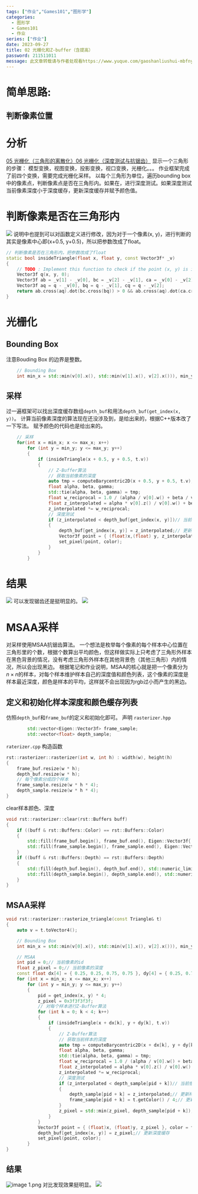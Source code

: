 ```yaml
---
tags: ["作业","Games101","图形学"]
categories:
  - 图形学
  - Games101
  - 作业
series: ["作业"]
date: 2023-09-27
title: 02 光栅化和Z-buffer（含提高） 
password: 211511011
message: 此文章转载请与作者处观看https://www.yuque.com/gaoshanliushui-mbfny
---
```

# 简单思路:
## 判断像素位置

# 分析
[05 光栅化（三角形的离散化）](/https://www.yuque.com/gaoshanliushui-mbfny/sst4c5/agupih)[06 光栅化（深度测试与抗锯齿）](/https://www.yuque.com/gaoshanliushui-mbfny/sst4c5/agupih)
显示一个三角形的步骤：
模型变换，视图变换，投影变换，视口变换，光栅化。。。
作业框架完成了前四个变换，需要完成光栅化采样。
以每个三角形为单位，遍历bounding box中的像素点，判断像素点是否在三角形内。如果在，进行深度测试。如果深度测试当前像素深度小于深度缓存，更新深度缓存并赋予颜色值。
# 判断像素是否在三角形内
![](/images/posts/1694768410648-e8fa545d-50d3-483c-9b83-e311a4e49cb5.png)
说明中也提到可以对函数定义进行修改，因为对于一个像素(x, y)，进行判断的其实是像素中心即(x+0.5, y+0.5)，所以把参数改成了float。

```cpp
// 判断像素是否在三角形内，把参数改成了float
static bool insideTriangle(float x, float y, const Vector3f* _v)
{   
    // TODO : Implement this function to check if the point (x, y) is inside the triangle represented by _v[0], _v[1], _v[2]
    Vector3f q(x, y, 0);
    Vector3f ab = _v[1] - _v[0], bc = _v[2] - _v[1], ca = _v[0] - _v[2];
    Vector3f aq = q - _v[0], bq = q - _v[1], cq = q - _v[2];
    return ab.cross(aq).dot(bc.cross(bq)) > 0 && ab.cross(aq).dot(ca.cross(cq)) > 0 && bc.cross(bq).dot(ca.cross(cq)) > 0;// 判断两两方向是否相同
}	
```
# 光栅化
## Bounding Box
注意Bouding Box 的边界是整数。

```cpp
    // Bounding Box
    int min_x = std::min(v[0].x(), std::min(v[1].x(), v[2].x())), min_y = std::min(v[0].y(), std::min(v[1].y(), v[2].y())), max_x = std::max(v[0].x(), std::max(v[1].x(), v[2].x())), max_y = std::max(v[0].y(), std::max(v[1].y(), v[2].y()));
```
## 采样
过一遍框架可以找出深度缓存数组`depth_buf`和用法`depth_buf(get_index(x, y))`。
计算当前像素深度的算法现在还没涉及到，是给出来的，根据C++版本改了一下写法。
赋予颜色的代码也是给出来的。

```cpp
    // 采样
    for(int x = min_x; x <= max_x; x++)
        for (int y = min_y; y <= max_y; y++)
        {
            if (insideTriangle(x + 0.5, y + 0.5, t.v))
            {
                // Z-Buffer算法
                // 获取当前像素的深度
                auto tmp = computeBarycentric2D(x + 0.5, y + 0.5, t.v);
                float alpha, beta, gamma;
                std::tie(alpha, beta, gamma) = tmp;
                float w_reciprocal = 1.0 / (alpha / v[0].w() + beta / v[1].w() + gamma / v[2].w());
                float z_interpolated = alpha * v[0].z() / v[0].w() + beta * v[1].z() / v[1].w() + gamma * v[2].z() / v[2].w();
                z_interpolated *= w_reciprocal;
                // 深度测试
                if (z_interpolated < depth_buf[get_index(x, y)])// 当前像素在前面
                {
                    depth_buf[get_index(x, y)] = z_interpolated;// 更新深度缓存
                    Vector3f point = { (float)x,(float) y, z_interpolated }, color = t.getColor();
                    set_pixel(point, color);
                }
            }
        }
```
# 结果
![](/images/posts/1694768410698-a8b6f34c-f1ef-453f-acf5-f52061f1fa6f.png)
可以发现锯齿还是挺明显的。
![](/images/posts/1694768410491-1b118e22-80d3-4757-a754-0558bdb92180.png)

# MSAA采样
对采样使用MSAA抗锯齿算法。
一个想法是枚举每个像素的每个样本中心位置在三角形里的个数，根据个数算出平均颜色，但这样做实际上只考虑了三角形外样本在黑色背景的情况，没有考虑三角形外样本在其他背景色（其他三角形）内的情况，所以会出现黑边。
根据笔记和作业说明，MSAA的核心就是把一个像素分为$n\times n$的样本，对每个样本维护样本自己的深度值和颜色列表，这个像素的深度是样本最近深度，颜色是样本的平均，这样就不会出现因为rgb过小而产生的黑边。
## 定义和初始化样本深度和颜色缓存列表
仿照`depth_buf`和`frame_buf`的定义和初始化即可。
声明
`rasterizer.hpp`

```cpp
		std::vector<Eigen::Vector3f> frame_sample;
		std::vector<float> depth_sample;
```

`raterizer.cpp`
构造函数

```cpp
rst::rasterizer::rasterizer(int w, int h) : width(w), height(h)
{
	frame_buf.resize(w * h);
	depth_buf.resize(w * h);
	// 每个像素分成四个样本
	frame_sample.resize(w * h * 4);
	depth_sample.resize(w * h * 4);
}
```

clear样本颜色、深度

```cpp
void rst::rasterizer::clear(rst::Buffers buff)
{
	if ((buff & rst::Buffers::Color) == rst::Buffers::Color)
	{
		std::fill(frame_buf.begin(), frame_buf.end(), Eigen::Vector3f{ 0, 0, 0 });
		std::fill(frame_sample.begin(), frame_sample.end(), Eigen::Vector3f{ 0, 0, 0 });
	}
	if ((buff & rst::Buffers::Depth) == rst::Buffers::Depth)
	{
		std::fill(depth_buf.begin(), depth_buf.end(), std::numeric_limits<float>::infinity());
		std::fill(depth_sample.begin(), depth_sample.end(), std::numeric_limits<float>::infinity());
	}
}
```
## MSAA采样
```cpp
void rst::rasterizer::rasterize_triangle(const Triangle& t)
{
	auto v = t.toVector4();

	// Bounding Box
	int min_x = std::min(v[0].x(), std::min(v[1].x(), v[2].x())), min_y = std::min(v[0].y(), std::min(v[1].y(), v[2].y())), max_x = std::max(v[0].x(), std::max(v[1].x(), v[2].x())), max_y = std::max(v[0].y(), std::max(v[1].y(), v[2].y()));

	// MSAA
	int pid = 0;// 当前像素的id
	float z_pixel = 0;// 当前像素的深度
	const float dx[4] = { 0.25, 0.25, 0.75, 0.75 }, dy[4] = { 0.25, 0.75, 0.25, 0.75 };// 四个样本中心偏移量
	for (int x = min_x; x <= max_x; x++)
		for (int y = min_y; y <= max_y; y++)
		{
			pid = get_index(x, y) * 4;
			z_pixel = 0x3f3f3f3f;
			// 对每个样本进行Z-Buffer算法
			for (int k = 0; k < 4; k++)
			{
				if (insideTriangle(x + dx[k], y + dy[k], t.v))
				{
					// Z-Buffer算法
					// 获取当前样本的深度
					auto tmp = computeBarycentric2D(x + dx[k], y + dy[k], t.v);
					float alpha, beta, gamma;
					std::tie(alpha, beta, gamma) = tmp;
					float w_reciprocal = 1.0 / (alpha / v[0].w() + beta / v[1].w() + gamma / v[2].w());
					float z_interpolated = alpha * v[0].z() / v[0].w() + beta * v[1].z() / v[1].w() + gamma * v[2].z() / v[2].w();
					z_interpolated *= w_reciprocal;
					// 深度测试
					if (z_interpolated < depth_sample[pid + k])// 当前像素在前面
					{
						depth_sample[pid + k] = z_interpolated;// 更新样本深度缓存
						frame_sample[pid + k] = t.getColor() / 4;// 更新样本颜色缓存
					}
					z_pixel = std::min(z_pixel, depth_sample[pid + k]);// 更新像素深度为最前面样本深度
				}
			}
			Vector3f point = { (float)x, (float)y, z_pixel }, color = frame_sample[pid] + frame_sample[pid + 1] + frame_sample[pid + 2] + frame_sample[pid + 3];
			depth_buf[get_index(x, y)] = z_pixel;// 更新深度缓存
			set_pixel(point, color);
		}
}
```
## 结果
![image 1.png](image%201.png)
对比发现效果挺明显。 
![](/images/posts/1659782744684-760d3ddc-5199-4e56-9fb5-4274295e710e.png)

 
